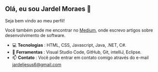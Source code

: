 ## Olá, eu sou Jardel Moraes 👋

Seja bem vindo ao meu perfil! 

Você também pode me encontrar no [Medium](https://medium.com/@Jardel_Moraes), onde escrevo artigos sobre desenvolvimento de software.

- :computer: **Tecnologias** : HTML, CSS, Javascript, Java, .NET, C#.
- :hammer: **Ferramentas** : Visual Studio Code, GitHub, Git, intelliJ, Eclipse.
- 📫 **Contato** : Você pode entrar em contato comigo através do e-mail jardeljesus6@gmail.com 

